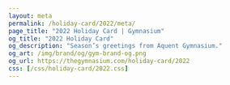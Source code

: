 ```yaml
---
layout: meta
permalink: /holiday-card/2022/meta/
page_title: "2022 Holiday Card | Gymnasium"
og_title: "2022 Holiday Card"
og_description: "Season’s greetings from Aquent Gymnasium."
og_art: /img/brand/og/gym-brand-og.png
og_url: https://thegymnasium.com/holiday-card/2022
css: [/css/holiday-card/2022.css]
---
```

